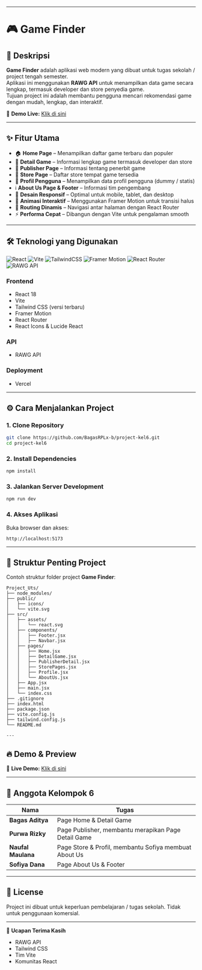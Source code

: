 
---
# 🎮 Game Finder

## 📖 Deskripsi
**Game Finder** adalah aplikasi web modern yang dibuat untuk tugas sekolah / project tengah semester.  
Aplikasi ini menggunakan **RAWG API** untuk menampilkan data game secara lengkap, termasuk developer dan store penyedia game.  
Tujuan project ini adalah membantu pengguna mencari rekomendasi game dengan mudah, lengkap, dan interaktif.  

🔗 **Demo Live:** [Klik di sini](https://project-kel6-pikk.vercel.app/)  

---

## ✨ Fitur Utama
- 🏠 **Home Page** – Menampilkan daftar game terbaru dan populer  
- 📄 **Detail Game** – Informasi lengkap game termasuk developer dan store  
- 🏢 **Publisher Page** – Informasi tentang penerbit game  
- 🏬 **Store Page** – Daftar store tempat game tersedia  
- 👤 **Profil Pengguna** – Menampilkan data profil pengguna (dummy / statis)  
- ℹ️ **About Us Page & Footer** – Informasi tim pengembang  
- 📱 **Desain Responsif** – Optimal untuk mobile, tablet, dan desktop  
- 🎨 **Animasi Interaktif** – Menggunakan Framer Motion untuk transisi halus  
- 🔗 **Routing Dinamis** – Navigasi antar halaman dengan React Router  
- ⚡ **Performa Cepat** – Dibangun dengan Vite untuk pengalaman smooth  

---

## 🛠️ Teknologi yang Digunakan
![React](https://img.shields.io/badge/React-20232A?style=for-the-badge&logo=react&logoColor=61DAFB)
![Vite](https://img.shields.io/badge/Vite-646CFF?style=for-the-badge&logo=vite&logoColor=FFD62E)
![TailwindCSS](https://img.shields.io/badge/Tailwind_CSS-38B2AC?style=for-the-badge&logo=tailwind-css&logoColor=white)
![Framer Motion](https://img.shields.io/badge/Framer_Motion-EA4C89?style=for-the-badge&logo=framer&logoColor=white)
![React Router](https://img.shields.io/badge/React_Router-CA4245?style=for-the-badge&logo=react-router&logoColor=white)
![RAWG API](https://img.shields.io/badge/RAWG_API-ff0000?style=for-the-badge&logo=rawg&logoColor=white)

### Frontend
- React 18  
- Vite  
- Tailwind CSS (versi terbaru)  
- Framer Motion  
- React Router  
- React Icons & Lucide React  

### API
- RAWG API  

### Deployment
- Vercel  

---

## ⚙️ Cara Menjalankan Project

### 1. Clone Repository
```bash
git clone https://github.com/BagasRPLx-b/project-kel6.git
cd project-kel6
````

### 2. Install Dependencies

```bash
npm install
```

### 3. Jalankan Server Development

```bash
npm run dev
```

### 4. Akses Aplikasi

Buka browser dan akses:

```
http://localhost:5173
```

---

## 📁 Struktur Penting Project

Contoh struktur folder project **Game Finder**:

```
Project_Uts/
├── node_modules/
├── public/
│   ├── icons/
│   └── vite.svg
├── src/
│   ├── assets/
│   │   └── react.svg
│   ├── components/
│   │   ├── Footer.jsx
│   │   ├── Navbar.jsx
│   ├── pages/
│   │   ├── Home.jsx
│   │   ├── DetailGame.jsx
│   │   ├── PublisherDetail.jsx
│   │   ├── StorePages.jsx
│   │   ├── Profile.jsx
│   │   └── AboutUs.jsx
│   ├── App.jsx
│   ├── main.jsx
│   └── index.css
├── .gitignore
├── index.html
├── package.json
├── vite.config.js
├── tailwind.config.js
└── README.md

---

```

## 🔥 Demo & Preview

🔗 **Live Demo:** [Klik di sini](https://project-kel6-pikk.vercel.app/)

---

## 👥 Anggota Kelompok 6

| Nama               | Tugas                                                 |
| ------------------ | ----------------------------------------------------- |
| **Bagas Aditya**   | Page Home & Detail Game                               |
| **Purwa Rizky**    | Page Publisher, membantu merapikan Page Detail Game   |
| **Naufal Maulana** | Page Store & Profil, membantu Sofiya membuat About Us |
| **Sofiya Dana**    | Page About Us & Footer                                |

---

## 📜 License

Project ini dibuat untuk keperluan pembelajaran / tugas sekolah. Tidak untuk penggunaan komersial.

---

🎉 **Ucapan Terima Kasih**

* RAWG API
* Tailwind CSS
* Tim Vite
* Komunitas React

